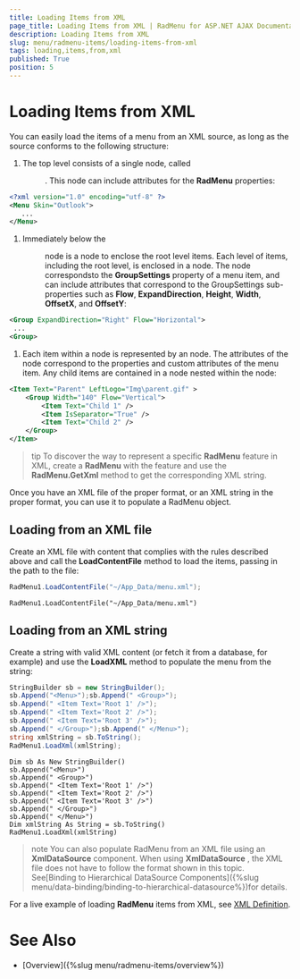 ```yaml
---
title: Loading Items from XML
page_title: Loading Items from XML | RadMenu for ASP.NET AJAX Documentation
description: Loading Items from XML
slug: menu/radmenu-items/loading-items-from-xml
tags: loading,items,from,xml
published: True
position: 5
---
```


# Loading Items from XML



You can easily load the items of a menu from an XML source, as long as the source conforms to the following structure:

1. The top level consists of a single node, called <Menu>. This node can include attributes for the **RadMenu** properties:

````XML
<?xml version="1.0" encoding="utf-8" ?>
<Menu Skin="Outlook">
   ...
</Menu> 
````



1. Immediately below the <Menu> node is a <Group> node to enclose the root level items. Each level of items, including the root level, is enclosed in a <Group> node. The <Group> node correspondsto the **GroupSettings** property of a menu item, and can include attributes that correspond to the GroupSettings sub-properties such as **Flow**, **ExpandDirection**, **Height**, **Width**, **OffsetX**, and **OffsetY**:

````XML
<Group ExpandDirection="Right" Flow="Horizontal">
 ...
<Group> 
````



1. Each item within a <Group> node is represented by an <Item> node. The attributes of the <Item> node correspond to the properties and custom attributes of the menu item. Any child items are contained in a <Group> node nested within the <Item> node:

````XML
<Item Text="Parent" LeftLogo="Img\parent.gif" >
    <Group Width="140" Flow="Vertical">
        <Item Text="Child 1" />
        <Item IsSeparator="True" />
        <Item Text="Child 2" />
    </Group>
</Item>
````



>tip To discover the way to represent a specific **RadMenu** feature in XML, create a **RadMenu** with the feature and use the **RadMenu.GetXml** method to get the corresponding XML string.
>


Once you have an XML file of the proper format, or an XML string in the proper format, you can use it to populate a RadMenu object.

## Loading from an XML file

Create an XML file with content that complies with the rules described above and call the **LoadContentFile** method to load the items, passing in the path to the file:





````C#
RadMenu1.LoadContentFile("~/App_Data/menu.xml");		
````
````VB.NET
RadMenu1.LoadContentFile("~/App_Data/menu.xml")
````


## Loading from an XML string

Create a string with valid XML content (or fetch it from a database, for example) and use the **LoadXML** method to populate the menu from the string:


````C#
StringBuilder sb = new StringBuilder();
sb.Append("<Menu>");sb.Append(" <Group>");
sb.Append(" <Item Text='Root 1' />");
sb.Append(" <Item Text='Root 2' />");
sb.Append(" <Item Text='Root 3' />");
sb.Append(" </Group>");sb.Append(" </Menu>");
string xmlString = sb.ToString();
RadMenu1.LoadXml(xmlString);	
````
````VB.NET
Dim sb As New StringBuilder()
sb.Append("<Menu>")
sb.Append(" <Group>")
sb.Append(" <Item Text='Root 1' />")
sb.Append(" <Item Text='Root 2' />")
sb.Append(" <Item Text='Root 3' />")
sb.Append(" </Group>")
sb.Append(" </Menu>")
Dim xmlString As String = sb.ToString()
RadMenu1.LoadXml(xmlString)
````


>note You can also populate RadMenu from an XML file using an **XmlDataSource** component. When using **XmlDataSource** , the XML file does not have to follow the format shown in this topic. See[Binding to Hierarchical DataSource Components]({%slug menu/data-binding/binding-to-hierarchical-datasource%})for details.
>


For a live example of loading **RadMenu** items from XML, see [XML Definition](https://demos.telerik.com/aspnet-ajax/Menu/Examples/Programming/XmlDefinition/DefaultCS.aspx).



# See Also

 * [Overview]({%slug menu/radmenu-items/overview%})

